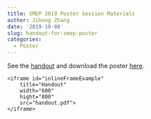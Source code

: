 ```yaml
---
title: SMEP 2019 Poster Session Materials
author: Jihong Zhang
date: '2019-10-08'
slug: handout-for-smep-poster
categories:
  - Poster
---
```


See the [handout](handout.pdf) and download the poster [here](Poster_SMEP_v2.pptx).

```{=html}
<iframe id="inlineFrameExample"
    title="Handout"
    width="600"
    hight="800"
    src="handout.pdf">
</iframe>
```
